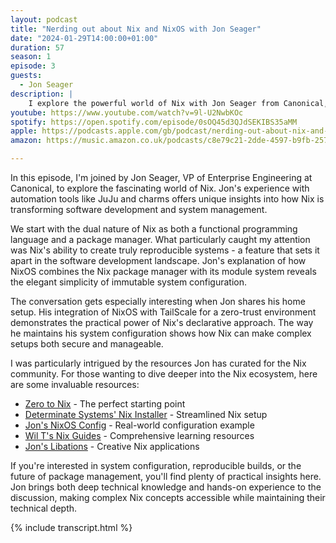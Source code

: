 ```yaml
---
layout: podcast
title: "Nerding out about Nix and NixOS with Jon Seager"
date: "2024-01-29T14:00:00+01:00"
duration: 57
season: 1
episode: 3
guests:
  - Jon Seager
description: |
    I explore the powerful world of Nix with Jon Seager from Canonical, diving into how this functional programming language and package manager is revolutionizing system reproducibility. From practical applications to advanced configurations, we unpack what makes Nix a game-changer for modern development.
youtube: https://www.youtube.com/watch?v=9l-U2NwbKOc
spotify: https://open.spotify.com/episode/0sOQ45d3QJdSEKIBS35aMM
apple: https://podcasts.apple.com/gb/podcast/nerding-out-about-nix-and-nixos-with-jon-seager-canonical/id1722663295?i=1000639811116
amazon: https://music.amazon.co.uk/podcasts/c8e79c21-2dde-4597-b9fb-257ecbc2bf29/episodes/8915c35d-0db9-4420-a655-7feb1b18929d/nerding-out-with-viktor-nerding-out-about-nix-and-nixos-with-jon-seager-canonical

---
```


In this episode, I'm joined by Jon Seager, VP of Enterprise Engineering at Canonical, to explore the fascinating world of Nix. Jon's experience with automation tools like JuJu and charms offers unique insights into how Nix is transforming software development and system management.

We start with the dual nature of Nix as both a functional programming language and a package manager. What particularly caught my attention was Nix's ability to create truly reproducible systems - a feature that sets it apart in the software development landscape. Jon's explanation of how NixOS combines the Nix package manager with its module system reveals the elegant simplicity of immutable system configuration.

The conversation gets especially interesting when Jon shares his home setup. His integration of NixOS with TailScale for a zero-trust environment demonstrates the practical power of Nix's declarative approach. The way he maintains his system configuration shows how Nix can make complex setups both secure and manageable.

I was particularly intrigued by the resources Jon has curated for the Nix community. For those wanting to dive deeper into the Nix ecosystem, here are some invaluable resources:

- [Zero to Nix](https://zero-to-nix.com/) - The perfect starting point
- [Determinate Systems' Nix Installer](https://github.com/DeterminateSystems/nix-installer) - Streamlined Nix setup
- [Jon's NixOS Config](https://github.com/jnsgruk/nixos-config) - Real-world configuration example
- [Wil T's Nix Guides](https://nixos.wiki/wiki/Wil_T_Nix_Guides) - Comprehensive learning resources
- [Jon's Libations](https://github.com/jnsgruk/libations) - Creative Nix applications

If you're interested in system configuration, reproducible builds, or the future of package management, you'll find plenty of practical insights here. Jon brings both deep technical knowledge and hands-on experience to the discussion, making complex Nix concepts accessible while maintaining their technical depth.

{% include transcript.html %}
